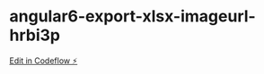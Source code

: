 # angular6-export-xlsx-imageurl-hrbi3p

[Edit in Codeflow ⚡️](https://stackblitz.com/~/github.com/badpaybad/angular6-export-xlsx-imageurl-hrbi3p)